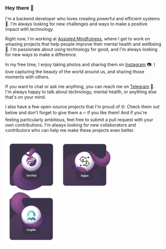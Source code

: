 ### Hey there 👋

I'm a backend developer who loves creating powerful and efficient systems 💪. 
I'm always looking for new challenges and ways to make a positive impact with technology.

Right now, I'm working at [Assisted Mindfulness](https://github.com/Assisted-Mindfulness), where I get to work on amazing projects that help people improve their mental health and wellbeing 🧠. I'm passionate about using technology for good, and I'm always looking for new ways to make a difference.

In my free time, I enjoy taking photos and sharing them on [Instagram](https://www.instagram.com/anaubat/) 📷. I love capturing the beauty of the world around us, and sharing those moments with others.

If you want to chat or ask me anything, you can reach me on [Telegram](https://t.me/tabuna) 💬. I'm always happy to talk about technology, mental health, or anything else that's on your mind.

I also have a few open-source projects that I'm proud of 🤓. Check them out below and don't forget to give them a :star: if you like them! And if you're feeling particularly ambitious, feel free to submit a pull request with your own contributions. I'm always looking for new collaborators and contributors who can help me make these projects even better.




<!--
### Hi there 👋

I love developing backend.

- ⚡ I’m currently working at [Assisted Mindfulness](https://github.com/Assisted-Mindfulness).
- 📷 Want to see me? See on [Instagram](https://www.instagram.com/anaubat/).
- 💬 You can reach me via Telegram [@tabuna](https://t.me/tabuna).


- ⚡ I’m currently working at [SMI2](https://smi2.net/).
- 📷 Want to see me? See on [Instagram](https://www.instagram.com/anaubat/).
- 🎮 You can play with me [DOTA2](https://www.opendota.com/players/72303558/overview).
- 💬 You can reach me via Telegram [@tabuna](https://t.me/tabuna).


- 🌱 I’m currently learning ...
- 👯 I’m looking to collaborate on ...
- 🤔 I’m looking for help with ...
- 💬 Ask me about ...
- 😄 Pronouns: ...
- ⚡ Fun fact: ...


Check my open-source projects :point_down:, and if you like them, give them a :star: or submit a PR.
-->






<p>
    <a href="https://orchid.software/" target="_blank"><img src="https://raw.githubusercontent.com/orchidsoftware/art/master/our-projects/orchid.png" width="250" style="max-width: 33.333%"></a>
    <a href="https://sajya.github.io/" target="_blank"><img src="https://raw.githubusercontent.com/orchidsoftware/art/master/our-projects/sajya.png" width="250" style="max-width: 33.333%"></a>
    <a href="https://cagilo.github.io/" target="_blank"><img src="https://raw.githubusercontent.com/orchidsoftware/art/master/our-projects/cagilo.png" width="250" style="max-width: 33.333%"></a>
</p>

